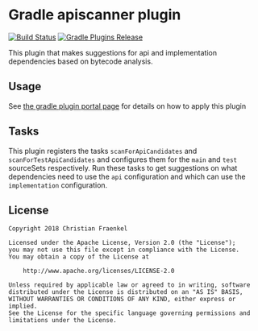# Gradle apiscanner plugin
[![Build Status](https://circleci.com/gh/fraenkelc/apiscanner.svg?style=shield)](https://circleci.com/gh/fraenkelc/apiscanner)
[![Gradle Plugins Release](https://img.shields.io/github/release/fraenkelc/apiscanner.svg)](https://plugins.gradle.org/plugin/com.github.fraenkelc.apiscanner.ApiScannerPlugin)

This plugin that makes suggestions for api and implementation dependencies based on bytecode analysis.

## Usage

See [the gradle plugin portal page](https://plugins.gradle.org/plugin/com.github.fraenkelc.apiscanner.ApiScannerPlugin) for details
on how to apply this plugin 

## Tasks

This plugin registers the tasks `scanForApiCandidates` and `scanForTestApiCandidates` and configures
them for the `main` and `test` sourceSets respectively. Run these tasks to get suggestions on what
dependencies need to use the `api` configuration and which can use the `implementation` configuration.

## License


    Copyright 2018 Christian Fraenkel

    Licensed under the Apache License, Version 2.0 (the "License");
    you may not use this file except in compliance with the License.
    You may obtain a copy of the License at

        http://www.apache.org/licenses/LICENSE-2.0

    Unless required by applicable law or agreed to in writing, software
    distributed under the License is distributed on an "AS IS" BASIS,
    WITHOUT WARRANTIES OR CONDITIONS OF ANY KIND, either express or implied.
    See the License for the specific language governing permissions and
    limitations under the License.